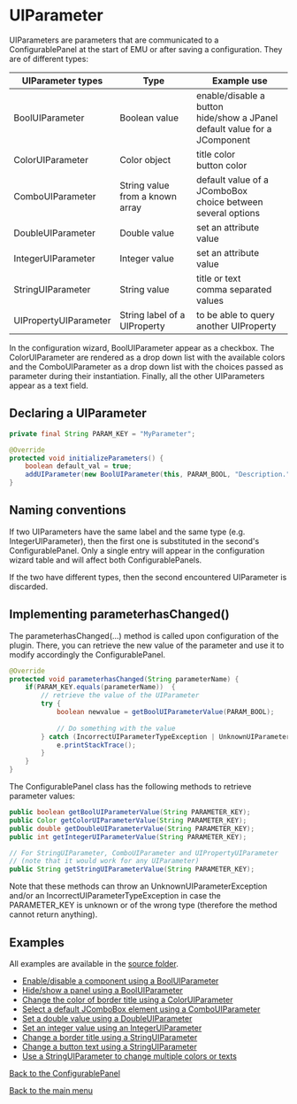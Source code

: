 # UIParameter   

UIParameters are parameters that are communicated to a ConfigurablePanel at the start of EMU or after saving a configuration. They are of different types:

| UIParameter types     | Type                            | Example use                                                  |
| --------------------- | ------------------------------- | ------------------------------------------------------------ |
| BoolUIParameter       | Boolean value                   | enable/disable a button<br />hide/show a JPanel<br />default value for a JComponent |
| ColorUIParameter      | Color object                    | title color<br />button color                                |
| ComboUIParameter      | String value from a known array | default value of a JComboBox<br />choice between several options |
| DoubleUIParameter     | Double value                    | set an attribute value                                       |
| IntegerUIParameter    | Integer value                   | set an attribute value                                       |
| StringUIParameter     | String value                    | title or text<br />comma separated values                    |
| UIPropertyUIParameter | String label of a UIProperty    | to be able to query another UIProperty                       |

In the configuration wizard, BoolUIParameter appear as a checkbox. The ColorUIParameter are rendered as a drop down list with the available colors and the ComboUIParameter as a drop down list with the choices passed as parameter during their instantiation. Finally, all the other UIParameters appear as a text field.



## Declaring a UIParameter

```java
private final String PARAM_KEY = "MyParameter";

@Override
protected void initializeParameters() {
    boolean default_val = true;
    addUIParameter(new BoolUIParameter(this, PARAM_BOOL, "Description.", default_val));
}
```



## Naming conventions

If two UIParameters have the same label and the same type (e.g. IntegerUIParameter), then the first one is substituted in the second's ConfigurablePanel. Only a single entry will appear in the configuration wizard table and will affect both ConfigurablePanels.

If the two have different types, then the second encountered UIParameter is discarded.



## Implementing parameterhasChanged()

The parameterhasChanged(...) method is called upon configuration of the plugin. There, you can retrieve the new value of the parameter and use it to modify accordingly the ConfigurablePanel.

```java
@Override
protected void parameterhasChanged(String parameterName) {
    if(PARAM_KEY.equals(parameterName))  {
        // retrieve the value of the UIParameter
        try {
			boolean newvalue = getBoolUIParameterValue(PARAM_BOOL);
            
            // Do something with the value
		} catch (IncorrectUIParameterTypeException | UnknownUIParameterException e) {
			e.printStackTrace();
		}
    }
}
```

The ConfigurablePanel class has the following methods to retrieve parameter values:

```java
public boolean getBoolUIParameterValue(String PARAMETER_KEY);
public Color getColorUIParameterValue(String PARAMETER_KEY); 
public double getDoubleUIParameterValue(String PARAMETER_KEY); 
public int getIntegerUIParameterValue(String PARAMETER_KEY); 

// For StringUIParameter, ComboUIParameter and UIPropertyUIParameter
// (note that it would work for any UIParameter)
public String getStringUIParameterValue(String PARAMETER_KEY);
```

Note that these methods can throw an UnknownUIParameterException and/or an IncorrectUIParameterTypeException in case the PARAMETER_KEY is unknown or of the wrong type (therefore the method cannot return anything).



## Examples

All examples are available in the [source folder]( https://github.com/jdeschamps/EMU-guide/tree/master/guide/src/main/java/de/embl/rieslab/emuguide/uiparameters ).

- [Enable/disable a component using a BoolUIParameter](guide/src/main/java/de/embl/rieslab/emuguide/uiparameters/BoolEnableComponent.java)
- [Hide/show a panel using a BoolUIParameter](guide/src/main/java/de/embl/rieslab/emuguide/uiparameters/BoolShowPanel.java)
- [Change the color of border title using a ColorUIParameter](guide/src/main/java/de/embl/rieslab/emuguide/uiparameters/ColorBorderTitle.java)
- [Select a default JComboBox element using a ComboUIParameter](guide/src/main/java/de/embl/rieslab/emuguide/uiparameters/ComboDefaultValue.java)
- [Set a double value using a DoubleUIParameter](guide/src/main/java/de/embl/rieslab/emuguide/uiparameters/DoubleAttributeValue.java)
- [Set an integer value using an IntegerUIParameter](guide/src/main/java/de/embl/rieslab/emuguide/uiparameters/IntAttributeValue.java)
- [Change a border title using a StringUIParameter](guide/src/main/java/de/embl/rieslab/emuguide/uiparameters/StringBorderTitle.java)
- [Change a button text using a StringUIParameter](guide/src/main/java/de/embl/rieslab/emuguide/uiparameters/StringButtonText.java)
- [Use a StringUIParameter to change multiple colors or texts](guide/src/main/java/de/embl/rieslab/emuguide/uiparameters/StringMultipleTextsAndColors.java)



[Back to the ConfigurablePanel](configurablepanel.md)

[Back to the main menu](index.md)